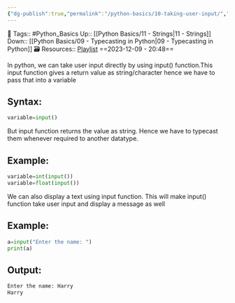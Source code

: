 ```yaml
---
{"dg-publish":true,"permalink":"/python-basics/10-taking-user-input/","dgPassFrontmatter":true,"noteIcon":"3","created":"2023-12-09T20:48:32.218+05:30","updated":"2023-12-23T13:36:52.776+05:30"}
---
```


🧶 Tags:: #Python_Basics 
Up:: [[Python Basics/11 - Strings\|11 - Strings]]
Down:: [[Python Basics/09 - Typecasting in Python\|09 - Typecasting in Python]]
🗃 Resources:: [Playlist](https://www.youtube.com/playlist?list=PLu0W_9lII9agwh1XjRt242xIpHhPT2llg)
==2023-12-09 - 20:48==

In python, we can take user input directly by using input() function.This input function gives a return value as string/character hence we have to pass that into a variable
## Syntax:
```python
variable=input()
```
But input function returns the value as string. Hence we have to typecast them whenever required to another datatype.
## Example:
```python
variable=int(input())
variable=float(input())
```
We can also display a text using input function. This will make input() function take user input and display a message as well
## Example:
```python
a=input("Enter the name: ")
print(a)
```
## Output:
```python
Enter the name: Harry
Harry
```